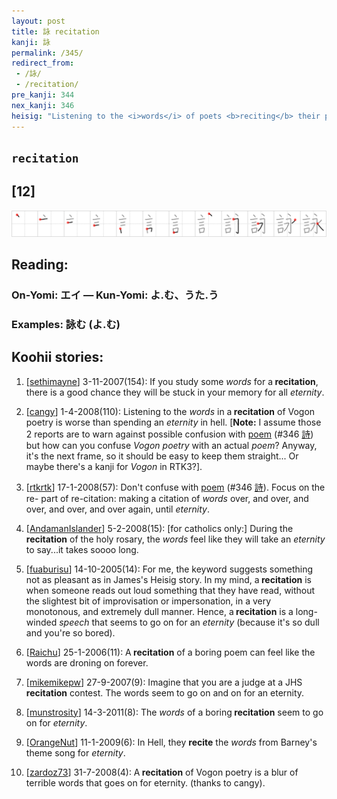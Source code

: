 ```yaml
---
layout: post
title: 詠 recitation
kanji: 詠
permalink: /345/
redirect_from:
 - /詠/
 - /recitation/
pre_kanji: 344
nex_kanji: 346
heisig: "Listening to the <i>words</i> of poets <b>reciting</b> their poetry is like being transported for a moment into <i>eternity</i> where the rules of everyday life have been suspended."
---
```


## `recitation`

## [12]

<div class="stroke"><img src="../images/E8A9A0.png" /></div>

## Reading:

### On-Yomi: エイ &mdash; Kun-Yomi: よ.む、うた.う

### Examples: 詠む (よ.む)

## Koohii stories:

1) [<a href="http://kanji.koohii.com/profile/sethimayne">sethimayne</a>] 3-11-2007(154): If you study some <em>words</em> for a<strong> recitation</strong>, there is a good chance they will be stuck in your memory for all <em>eternity</em>. 

2) [<a href="http://kanji.koohii.com/profile/cangy">cangy</a>] 1-4-2008(110): Listening to the <em>words</em> in a<strong> recitation</strong> of Vogon poetry is worse than spending an <em>eternity</em> in hell. [<strong>Note:</strong> I assume those 2 reports are to warn against possible confusion with <a href="../346">poem</a> <span class="index">(#346 <a href="http://jisho.org/kanji/details/詩">詩</a>)</span> but how can you confuse <em>Vogon poetry</em> with an actual <em>poem</em>? Anyway, it&#039;s the next frame, so it should be easy to keep them straight... Or maybe there&#039;s a kanji for <em>Vogon</em> in RTK3?]. 

3) [<a href="http://kanji.koohii.com/profile/rtkrtk">rtkrtk</a>] 17-1-2008(57): Don&#039;t confuse with <a href="../346">poem</a> <span class="index">(#346 <a href="http://jisho.org/kanji/details/詩">詩</a>)</span>. Focus on the re- part of re-citation: making a citation of <em>words</em> over, and over, and over, and over, and over again, until <em>eternity</em>. 

4) [<a href="http://kanji.koohii.com/profile/AndamanIslander">AndamanIslander</a>] 5-2-2008(15): [for catholics only:] During the <strong>recitation</strong> of the holy rosary, the <em>words</em> feel like they will take an <em>eternity</em> to say...it takes soooo long. 

5) [<a href="http://kanji.koohii.com/profile/fuaburisu">fuaburisu</a>] 14-10-2005(14): For me, the keyword suggests something not as pleasant as in James&#039;s Heisig story. In my mind, a<strong> recitation</strong> is when someone reads out loud something that they have read, without the slightest bit of improvisation or impersonation, in a very monotonous, and extremely dull manner. Hence, a<strong> recitation</strong> is a long-winded <em>speech</em> that seems to go on for an <em>eternity</em> (because it&#039;s so dull and you&#039;re so bored). 

6) [<a href="http://kanji.koohii.com/profile/Raichu">Raichu</a>] 25-1-2006(11): A<strong> recitation</strong> of a boring poem can feel like the words are droning on forever. 

7) [<a href="http://kanji.koohii.com/profile/mikemikepw">mikemikepw</a>] 27-9-2007(9): Imagine that you are a judge at a JHS<strong> recitation</strong> contest. The words seem to go on and on for an eternity. 

8) [<a href="http://kanji.koohii.com/profile/munstrosity">munstrosity</a>] 14-3-2011(8): The <em>words</em> of a boring<strong> recitation</strong> seem to go on for <em>eternity</em>. 

9) [<a href="http://kanji.koohii.com/profile/OrangeNut">OrangeNut</a>] 11-1-2009(6): In Hell, they <strong>recite</strong> the <em>words</em> from Barney&#039;s theme song for <em>eternity</em>. 

10) [<a href="http://kanji.koohii.com/profile/zardoz73">zardoz73</a>] 31-7-2008(4): A<strong> recitation</strong> of Vogon poetry is a blur of terrible words that goes on for eternity. (thanks to cangy). 
